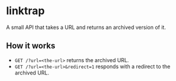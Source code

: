 # linktrap

A small API that takes a URL and returns an archived version of it.

## How it works

- `GET /?url=<the-url>` returns the archived URL.
- `GET /?url=<the-url>&redirect=1` responds with a redirect to the archived URL.